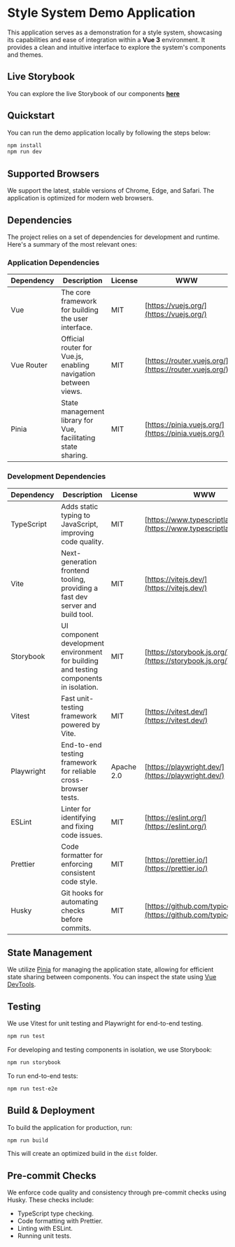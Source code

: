 # Style System Demo Application

This application serves as a demonstration for a style system, showcasing its capabilities and ease of integration within a **Vue 3** environment. It provides a clean and intuitive interface to explore the system's components and themes.

## Live Storybook

You can explore the live Storybook of our components [**here**](https://dreiv.github.io/v-StoryApp/ux)

## Quickstart

You can run the demo application locally by following the steps below:

```sh
npm install
npm run dev
```

## Supported Browsers

We support the latest, stable versions of Chrome, Edge, and Safari. The application is optimized for modern web browsers.

## Dependencies

The project relies on a set of dependencies for development and runtime. Here's a summary of the most relevant ones:

### Application Dependencies

| Dependency | Description                                                    | License | WWW                                                    |
| ---------- | -------------------------------------------------------------- | ------- | ------------------------------------------------------ |
| Vue        | The core framework for building the user interface.            | MIT     | [https://vuejs.org/](https://vuejs.org/)               |
| Vue Router | Official router for Vue.js, enabling navigation between views. | MIT     | [https://router.vuejs.org/](https://router.vuejs.org/) |
| Pinia      | State management library for Vue, facilitating state sharing.  | MIT     | [https://pinia.vuejs.org/](https://pinia.vuejs.org/)   |

### Development Dependencies

| Dependency | Description                                                                            | License    | WWW                                                                    |
| ---------- | -------------------------------------------------------------------------------------- | ---------- | ---------------------------------------------------------------------- |
| TypeScript | Adds static typing to JavaScript, improving code quality.                              | MIT        | [https://www.typescriptlang.org/](https://www.typescriptlang.org/)     |
| Vite       | Next-generation frontend tooling, providing a fast dev server and build tool.          | MIT        | [https://vitejs.dev/](https://vitejs.dev/)                             |
| Storybook  | UI component development environment for building and testing components in isolation. | MIT        | [https://storybook.js.org/](https://storybook.js.org/)                 |
| Vitest     | Fast unit-testing framework powered by Vite.                                           | MIT        | [https://vitest.dev/](https://vitest.dev/)                             |
| Playwright | End-to-end testing framework for reliable cross-browser tests.                         | Apache 2.0 | [https://playwright.dev/](https://playwright.dev/)                     |
| ESLint     | Linter for identifying and fixing code issues.                                         | MIT        | [https://eslint.org/](https://eslint.org/)                             |
| Prettier   | Code formatter for enforcing consistent code style.                                    | MIT        | [https://prettier.io/](https://prettier.io/)                           |
| Husky      | Git hooks for automating checks before commits.                                        | MIT        | [https://github.com/typicode/husky](https://github.com/typicode/husky) |

## State Management

We utilize [Pinia](https://pinia.vuejs.org/) for managing the application state, allowing for efficient state sharing between components. You can inspect the state using [Vue DevTools](https://chrome.google.com/webstore/detail/vuejs-devtools/ljjemllljcmogpfapbkkighbhhppjdbg).

## Testing

We use Vitest for unit testing and Playwright for end-to-end testing.

```sh
npm run test
```

For developing and testing components in isolation, we use Storybook:

```sh
npm run storybook
```

To run end-to-end tests:

```sh
npm run test-e2e
```

## Build & Deployment

To build the application for production, run:

```sh
npm run build
```

This will create an optimized build in the `dist` folder.

## Pre-commit Checks

We enforce code quality and consistency through pre-commit checks using Husky. These checks include:

- TypeScript type checking.
- Code formatting with Prettier.
- Linting with ESLint.
- Running unit tests.
